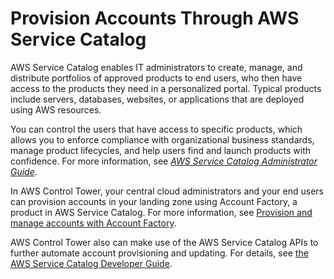 # Provision Accounts Through AWS Service Catalog<a name="service-catalog"></a>

AWS Service Catalog enables IT administrators to create, manage, and distribute portfolios of approved products to end users, who then have access to the products they need in a personalized portal\. Typical products include servers, databases, websites, or applications that are deployed using AWS resources\.

You can control the users that have access to specific products, which allows you to enforce compliance with organizational business standards, manage product lifecycles, and help users find and launch products with confidence\. For more information, see *[AWS Service Catalog Administrator Guide](https://docs.aws.amazon.com/servicecatalog/latest/adminguide/)*\.

In AWS Control Tower, your central cloud administrators and your end users can provision accounts in your landing zone using Account Factory, a product in AWS Service Catalog\. For more information, see [Provision and manage accounts with Account Factory](account-factory.md)\.

AWS Control Tower also can make use of the AWS Service Catalog APIs to further automate account provisioning and updating\. For details, see [the AWS Service Catalog Developer Guide](https://docs.aws.amazon.com/servicecatalog/latest/dg/what-is-service-catalog.html)\.
